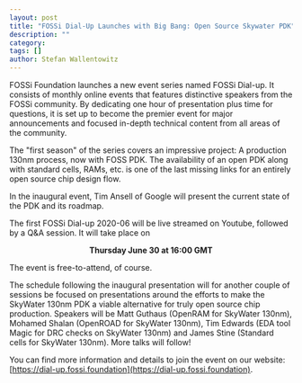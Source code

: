 ```yaml
---
layout: post
title: "FOSSi Dial-Up Launches with Big Bang: Open Source Skywater PDK"
description: ""
category:
tags: []
author: Stefan Wallentowitz
---
```


FOSSi Foundation launches a new event series named FOSSi Dial-up. It consists of
monthly online events that features distinctive speakers from the FOSSi
community. By dedicating one hour of presentation plus time for questions, it is
set up to become the premier event for major announcements and focused in-depth
technical content from all areas of the community.

The "first season" of the series covers an impressive project: A production
130nm process, now with FOSS PDK. The availability of an open PDK along with
standard cells, RAMs, etc. is one of the last missing links for an entirely open
source chip design flow.

In the inaugural event, Tim Ansell of Google will present the current state of
the PDK and its roadmap.

The first FOSSi Dial-up 2020-06 will be live streamed on Youtube, followed by a
Q&A session. It will take place on

<center>
<b>Thursday June 30 at 16:00 GMT</b>
</center>

The event is free-to-attend, of course.

The schedule following the inaugural presentation will for another couple of
sessions be focused on presentations around the efforts to make the SkyWater
130nm PDK a viable alternative for truly open source chip production. Speakers
will be Matt Guthaus (OpenRAM for SkyWater 130nm), Mohamed Shalan (OpenROAD for
SkyWater 130nm), Tim Edwards (EDA tool Magic for DRC checks on SkyWater 130nm)
and James Stine (Standard cells for SkyWater 130nm). More talks will follow!

You can find more information and details to join the event on our website:
[https://dial-up.fossi.foundation](https://dial-up.fossi.foundation).
